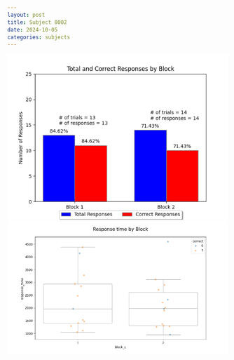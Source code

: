 ```yaml
---
layout: post
title: Subject 8002
date: 2024-10-05
categories: subjects
---
```


![](data/8002/run-4/8002_ATS_responses.png)
![](data/8002/run-4/8002_ATS_rt.png)
